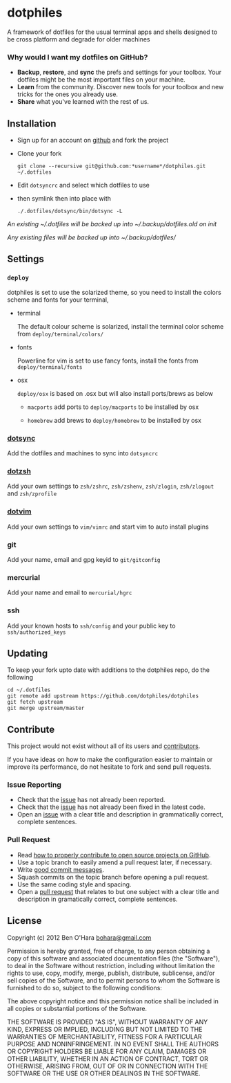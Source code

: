 dotphiles
=========

A framework of dotfiles for the usual terminal apps and shells designed to be
cross platform and degrade for older machines

### Why would I want my dotfiles on GitHub?

  - **Backup**, **restore**, and **sync** the prefs and settings for your 
    toolbox. Your dotfiles might be the most important files on your machine.
  - **Learn** from the community. Discover new tools for your toolbox and new 
    tricks for the ones you already use.
  - **Share** what you've learned with the rest of us.


Installation
------------

  - Sign up for an account on [github][1] and fork the project

  - Clone your fork

        git clone --recursive git@github.com:*username*/dotphiles.git ~/.dotfiles

  - Edit `dotsyncrc` and select which dotfiles to use

  - then symlink then into place with

        ./.dotfiles/dotsync/bin/dotsync -L

*An existing ~/.dotfiles will be backed up into ~/.backup/dotfiles.old on init*

*Any existing files will be backed up into ~/.backup/dotfiles/*

Settings
--------

### `deploy`

dotphiles is set to use the solarized theme, so you need to install the
colors scheme and fonts for your terminal,

  - terminal

     The default colour scheme is solarized, install the terminal 
     color scheme from `deploy/terminal/colors/`

  - fonts

     Powerline for vim is set to use fancy fonts, install the fonts 
     from `deploy/terminal/fonts`

  - osx

     `deploy/osx` is based on .osx but will also install ports/brews as below

      - `macports` add ports to `deploy/macports` to be installed by osx

      - `homebrew` add brews to `deploy/homebrew` to be installed by osx

### [dotsync](https://github.com/dotphiles/dotsync)

Add the dotfiles and machines to sync into `dotsyncrc`

### [dotzsh](https://github.com/dotphiles/dotzsh)

Add your own settings to `zsh/zshrc`, `zsh/zshenv`, `zsh/zlogin`, `zsh/zlogout` and `zsh/zprofile` 

### [dotvim](https://github.com/dotphiles/dotvim)

Add your own settings to `vim/vimrc` and start vim to auto install plugins

### git

Add your name, email and gpg keyid to `git/gitconfig`

### mercurial

Add your name and email to `mercurial/hgrc`

### ssh

Add your known hosts to `ssh/config` and your public key to `ssh/authorized_keys`

Updating
--------

To keep your fork upto date with additions to the dotphiles repo, do the following

    cd ~/.dotfiles
    git remote add upstream https://github.com/dotphiles/dotphiles
    git fetch upstream
    git merge upstream/master

Contribute
----------

This project would not exist without all of its users and [contributors][2].

If you have ideas on how to make the configuration easier to maintain or
improve its performance, do not hesitate to fork and send pull requests.

### Issue Reporting

   - Check that the [issue][3] has not already been reported.
   - Check that the [issue][3] has not already been fixed in the latest code.
   - Open an [issue][3] with a clear title and description in grammatically correct,
     complete sentences.

### Pull Request

   - Read [how to properly contribute to open source projects on GitHub][4].
   - Use a topic branch to easily amend a pull request later, if necessary.
   - Write [good commit messages][5].
   - Squash commits on the topic branch before opening a pull request.
   - Use the same coding style and spacing.
   - Open a [pull request][6] that relates to but one subject with a clear
     title and description in gramatically correct, complete sentences.

License
-------

Copyright (c) 2012 Ben O'Hara <bohara@gmail.com>

Permission is hereby granted, free of charge, to any person obtaining
a copy of this software and associated documentation files (the
"Software"), to deal in the Software without restriction, including
without limitation the rights to use, copy, modify, merge, publish,
distribute, sublicense, and/or sell copies of the Software, and to
permit persons to whom the Software is furnished to do so, subject to
the following conditions:

The above copyright notice and this permission notice shall be
included in all copies or substantial portions of the Software.

THE SOFTWARE IS PROVIDED "AS IS", WITHOUT WARRANTY OF ANY KIND,
EXPRESS OR IMPLIED, INCLUDING BUT NOT LIMITED TO THE WARRANTIES OF
MERCHANTABILITY, FITNESS FOR A PARTICULAR PURPOSE AND
NONINFRINGEMENT. IN NO EVENT SHALL THE AUTHORS OR COPYRIGHT HOLDERS BE
LIABLE FOR ANY CLAIM, DAMAGES OR OTHER LIABILITY, WHETHER IN AN ACTION
OF CONTRACT, TORT OR OTHERWISE, ARISING FROM, OUT OF OR IN CONNECTION
WITH THE SOFTWARE OR THE USE OR OTHER DEALINGS IN THE SOFTWARE.

[1]: https://github.com
[2]: https://github.com/dotphiles/dotphiles/contributors
[3]: https://github.com/dotphiles/dotphiles/issues
[4]: http://gun.io/blog/how-to-github-fork-branch-and-pull-request
[5]: http://tbaggery.com/2008/04/19/a-note-about-git-commit-messages.html
[6]: https://help.github.com/articles/using-pull-requests

